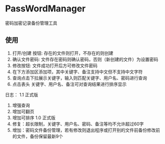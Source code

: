 # PassWordManager
密码加密记录备份管理工具

## 使用
1. 打开/创建 按钮: 存在的文件则打开，不存在的则创建
2. 确认文件密码: 文件存在密码则确认密码，否则（新创建的文件）为设置密码
3. 修改按钮: 文件成功打开后方可修改文件密码
4. 在下方添加区添加项，其中关键字、备注支持中文但不支持中文字符
5. 查询点击下拉展示关键字，输入则匹配关键字、用户名、密码进行查询
6. 点击表头 关键字、用户名、备注可对查询结果进行排序显示

日志：
1.1 正式版
1.  增强查询
2.  增加可翻页
3.  增加可排序
1.0 正式版
1. 修复：超长限制，关键字、用户名、密码、备注等均不允许超过60字
2. 增加：密码文件备份管理，若有修改则退出程序或打开别的文件前备份修改前的文件，备份保留最新9个
